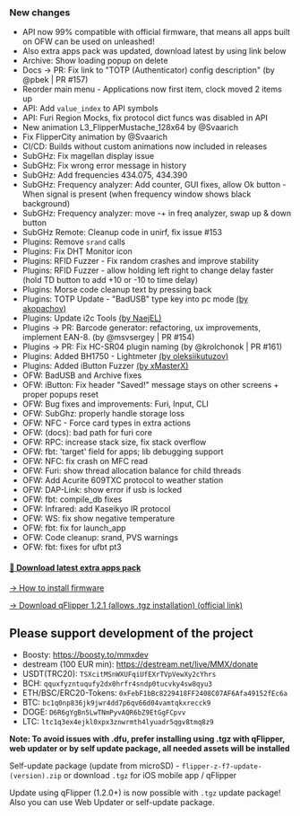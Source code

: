 ### New changes
* API now 99% compatible with official firmware, that means all apps built on OFW can be used on unleashed!
* Also extra apps pack was updated, download latest by using link below
* Archive: Show loading popup on delete
* Docs -> PR: Fix link to "TOTP (Authenticator) config description" (by @pbek | PR #157)
* Reorder main menu - Applications now first item, clock moved 2 items up
* API: Add `value_index` to API symbols
* API: Furi Region Mocks, fix protocol dict funcs was disabled in API
* New animation L3_FlipperMustache_128x64 by @Svaarich
* Fix FlipperCity animation by @Svaarich
* CI/CD: Builds without custom animations now included in releases
* SubGHz: Fix magellan display issue
* SubGHz: Fix wrong error message in history 
* SubGHz: Add frequencies 434.075, 434.390
* SubGHz: Frequency analyzer: Add counter, GUI fixes, allow Ok button - When signal is present (when frequency window shows black background)
* SubGHz: Frequency analyzer: move -+ in freq analyzer, swap up & down button
* SubGHz Remote: Cleanup code in unirf, fix issue #153
* Plugins: Remove `srand` calls
* Plugins: Fix DHT Monitor icon
* Plugins: RFID Fuzzer - Fix random crashes and improve stability
* Plugins: RFID Fuzzer - allow holding left right to change delay faster (hold TD button to add +10 or -10 to time delay)
* Plugins: Morse code cleanup text by pressing back
* Plugins: TOTP Update - "BadUSB" type key into pc mode [(by akopachov)](https://github.com/akopachov/flipper-zero_authenticator)
* Plugins: Update i2c Tools [(by NaejEL)](https://github.com/NaejEL/flipperzero-i2ctools)
* Plugins -> PR: Barcode generator: refactoring, ux improvements, implement EAN-8. (by @msvsergey | PR #154)
* Plugins -> PR: Fix HC-SR04 plugin naming (by @krolchonok | PR #161)
* Plugins: Added BH1750 - Lightmeter [(by oleksiikutuzov)](https://github.com/oleksiikutuzov/flipperzero-lightmeter)
* Plugins: Added iButton Fuzzer [(by xMasterX)](https://github.com/xMasterX/ibutton-fuzzer)
* OFW: BadUSB and Archive fixes
* OFW: iButton: Fix header "Saved!" message stays on other screens + proper popups reset
* OFW: Bug fixes and improvements: Furi, Input, CLI
* OFW: SubGhz: properly handle storage loss 
* OFW: NFC - Force card types in extra actions
* OFW: (docs): bad path for furi core
* OFW: RPC: increase stack size, fix stack overflow 
* OFW: fbt: 'target' field for apps; lib debugging support 
* OFW: NFC: fix crash on MFC read
* OFW: Furi: show thread allocation balance for child threads
* OFW: Add Acurite 609TXC protocol to weather station
* OFW: DAP-Link: show error if usb is locked
* OFW: fbt: compile_db fixes
* OFW: Infrared: add Kaseikyo IR protocol
* OFW: WS: fix show negative temperature
* OFW: fbt: fix for launch_app
* OFW: Code cleanup: srand, PVS warnings
* OFW: fbt: fixes for ufbt pt3 

#### [🎲 Download latest extra apps pack](https://download-directory.github.io/?url=https://github.com/xMasterX/unleashed-extra-pack/tree/main/apps)

[-> How to install firmware](https://github.com/DarkFlippers/unleashed-firmware/blob/dev/documentation/HowToInstall.md)

[-> Download qFlipper 1.2.1 (allows .tgz installation) (official link)](https://update.flipperzero.one/builds/qFlipper/1.2.1/)

## Please support development of the project
* Boosty: https://boosty.to/mmxdev
* destream (100 EUR min): https://destream.net/live/MMX/donate
* USDT(TRC20): `TSXcitMSnWXUFqiUfEXrTVpVewXy2cYhrs`
* BCH: `qquxfyzntuqufy2dx0hrfr4sndp0tucvky4sw8qyu3`
* ETH/BSC/ERC20-Tokens: `0xFebF1bBc8229418FF2408C07AF6Afa49152fEc6a`
* BTC: `bc1q0np836jk9jwr4dd7p6qv66d04vamtqkxrecck9`
* DOGE: `D6R6gYgBn5LwTNmPyvAQR6bZ9EtGgFCpvv`
* LTC: `ltc1q3ex4ejkl0xpx3znwrmth4lyuadr5qgv8tmq8z9`

**Note: To avoid issues with .dfu, prefer installing using .tgz with qFlipper, web updater or by self update package, all needed assets will be installed**

Self-update package (update from microSD) - `flipper-z-f7-update-(version).zip` or download `.tgz` for iOS mobile app / qFlipper

Update using qFlipper (1.2.0+) is now possible with `.tgz` update package! Also you can use Web Updater or self-update package.

